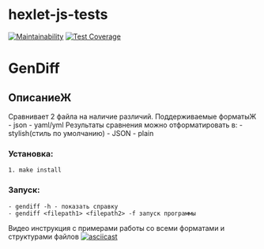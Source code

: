 # hexlet-js-tests
[![Maintainability](https://api.codeclimate.com/v1/badges/c90db697d012b0300bca/maintainability)](https://codeclimate.com/github/prasolovsereja/frontend-project-46/maintainability)
[![Test Coverage](https://api.codeclimate.com/v1/badges/c90db697d012b0300bca/test_coverage)](https://codeclimate.com/github/prasolovsereja/frontend-project-46/test_coverage)
# GenDiff
## ОписаниеЖ
  Сравнивает 2 файла на наличие различий. Поддерживаемые форматыЖ
    - json
    - yaml/yml
  Результаты сравнения можно отформатировать в:
    - stylish(стиль по умолчанию)
    - JSON
    - plain 
### Установка:
    1. make install
### Запуск:
    - gendiff -h - показать справку
    - gendiff <filepath1> <filepath2> -f запуск программы
  Видео инструкция с примерами работы со всеми форматами и структурами файлов
[![asciicast](https://asciinema.org/a/KWlYAwsoouYDAsYGnydiLmfqb.svg)](https://asciinema.org/a/KWlYAwsoouYDAsYGnydiLmfqb)